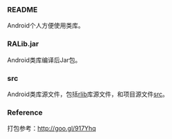### README

Android个人方便使用类库。

### RALib.jar

Android类库编译后Jar包。

### src

Android类库源文件，包括[rlib](./src/rlib/src/main/java)库源文件，和项目源文件[src](./src)。

### Reference

打包参考：http://goo.gl/917Yhq
